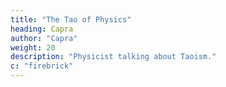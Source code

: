 ```yaml
---
title: "The Tao of Physics"
heading: Capra
author: "Capra"
weight: 20
description: "Physicist talking about Taoism."
c: "firebrick"
---
```


